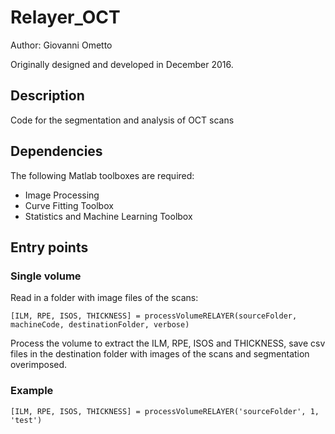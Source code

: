 # Relayer_OCT

Author: Giovanni Ometto

Originally designed and developed in December 2016.

## Description

Code for the segmentation and analysis of OCT scans

## Dependencies

The following Matlab toolboxes are required:

* Image Processing
* Curve Fitting Toolbox
* Statistics and Machine Learning Toolbox

## Entry points

### Single volume

Read in a folder with image files of the scans:
```
[ILM, RPE, ISOS, THICKNESS] = processVolumeRELAYER(sourceFolder, machineCode, destinationFolder, verbose)
```
Process the volume to extract the ILM, RPE, ISOS and THICKNESS, save csv files in the destination folder with images of the scans and segmentation overimposed.

### Example

```
[ILM, RPE, ISOS, THICKNESS] = processVolumeRELAYER('sourceFolder', 1, 'test')
```
